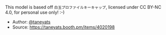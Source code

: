 This model is based off `白玉プロファイルキーキャップ`,
licensed under CC BY-NC 4.0, for personal use only! :-)

- Author: [@taneyats](https://twitter.com/taneyats)
- Source: https://taneyats.booth.pm/items/4020198

